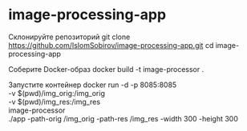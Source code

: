 # image-processing-app
Склонируйте репозиторий
git clone https://github.com/IslomSobirov/image-processing-app.git
cd image-processing-app


Соберите Docker-образ
docker build -t image-processor .


Запустите контейнер
docker run -d -p 8085:8085 \
  -v $(pwd)/img_orig:/img_orig \
  -v $(pwd)/img_res:/img_res \
  image-processor \
  ./app -path-orig /img_orig -path-res /img_res -width 300 -height 300
